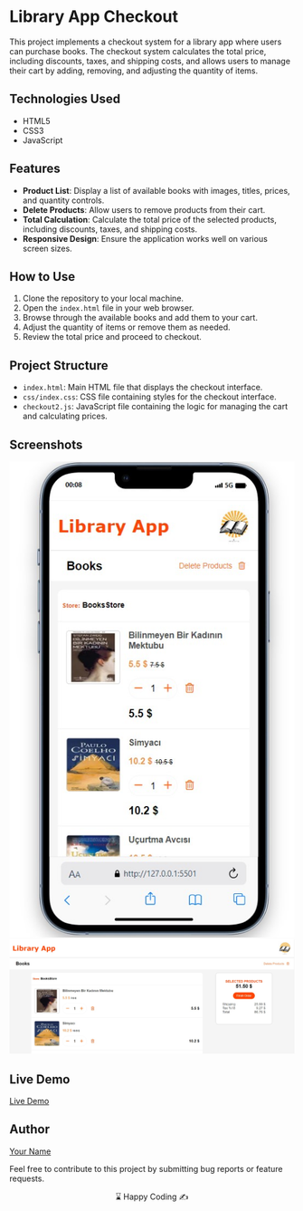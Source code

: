 # Library App Checkout

This project implements a checkout system for a library app where users can purchase books. The checkout system calculates the total price, including discounts, taxes, and shipping costs, and allows users to manage their cart by adding, removing, and adjusting the quantity of items.

## Technologies Used

- HTML5
- CSS3
- JavaScript

## Features

- **Product List**: Display a list of available books with images, titles, prices, and quantity controls.
- **Delete Products**: Allow users to remove products from their cart.
- **Total Calculation**: Calculate the total price of the selected products, including discounts, taxes, and shipping costs.
- **Responsive Design**: Ensure the application works well on various screen sizes.

## How to Use

1. Clone the repository to your local machine.
2. Open the `index.html` file in your web browser.
3. Browse through the available books and add them to your cart.
4. Adjust the quantity of items or remove them as needed.
5. Review the total price and proceed to checkout.

## Project Structure

- `index.html`: Main HTML file that displays the checkout interface.
- `css/index.css`: CSS file containing styles for the checkout interface.
- `checkout2.js`: JavaScript file containing the logic for managing the cart and calculating prices.

## Screenshots

![Screenshot 1](./img/Screenshot_1.jpg)
![Screenshot 2](./img/Screenshot_2.jpg)

## Live Demo

[Live Demo](https://example.com)

## Author

[Your Name](https://github.com/yourusername)

Feel free to contribute to this project by submitting bug reports or feature requests.




 


<center> ⌛ Happy Coding  ✍ </center>

